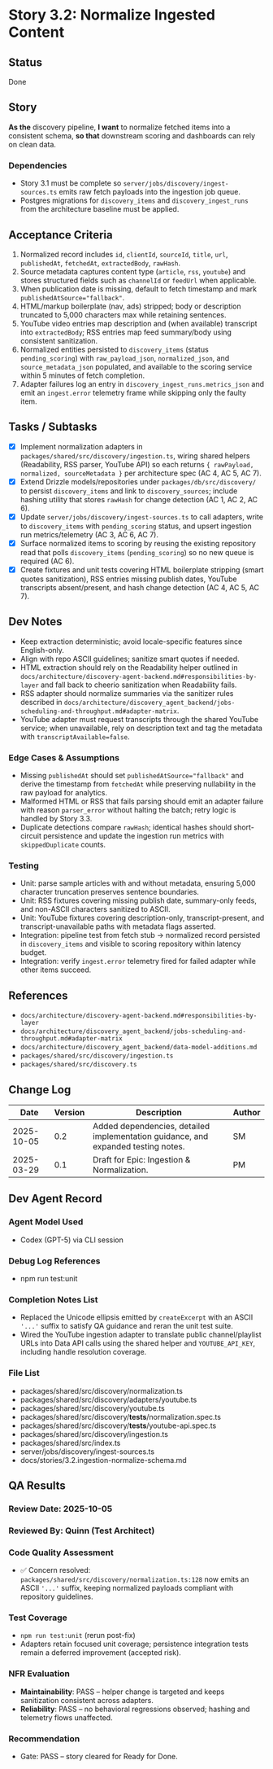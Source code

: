 # Story 3.2: Normalize Ingested Content

## Status
Done

## Story
**As the** discovery pipeline,
**I want** to normalize fetched items into a consistent schema,
**so that** downstream scoring and dashboards can rely on clean data.

### Dependencies
- Story 3.1 must be complete so `server/jobs/discovery/ingest-sources.ts` emits raw fetch payloads into the ingestion job queue.
- Postgres migrations for `discovery_items` and `discovery_ingest_runs` from the architecture baseline must be applied.

## Acceptance Criteria
1. Normalized record includes `id`, `clientId`, `sourceId`, `title`, `url`, `publishedAt`, `fetchedAt`, `extractedBody`, `rawHash`.
2. Source metadata captures content type (`article`, `rss`, `youtube`) and stores structured fields such as `channelId` or `feedUrl` when applicable.
3. When publication date is missing, default to fetch timestamp and mark `publishedAtSource="fallback"`.
4. HTML/markup boilerplate (nav, ads) stripped; body or description truncated to 5,000 characters max while retaining sentences.
5. YouTube video entries map description and (when available) transcript into `extractedBody`; RSS entries map feed summary/body using consistent sanitization.
6. Normalized entities persisted to `discovery_items` (status `pending_scoring`) with `raw_payload_json`, `normalized_json`, and `source_metadata_json` populated, and available to the scoring service within 5 minutes of fetch completion.
7. Adapter failures log an entry in `discovery_ingest_runs.metrics_json` and emit an `ingest.error` telemetry frame while skipping only the faulty item.

## Tasks / Subtasks
- [x] Implement normalization adapters in `packages/shared/src/discovery/ingestion.ts`, wiring shared helpers (Readability, RSS parser, YouTube API) so each returns `{ rawPayload, normalized, sourceMetadata }` per architecture spec (AC 4, AC 5, AC 7).
- [x] Extend Drizzle models/repositories under `packages/db/src/discovery/` to persist `discovery_items` and link to `discovery_sources`; include hashing utility that stores `rawHash` for change detection (AC 1, AC 2, AC 6).
- [x] Update `server/jobs/discovery/ingest-sources.ts` to call adapters, write to `discovery_items` with `pending_scoring` status, and upsert ingestion run metrics/telemetry (AC 3, AC 6, AC 7).
- [x] Surface normalized items to scoring by reusing the existing repository read that polls `discovery_items` (`pending_scoring`) so no new queue is required (AC 6).
- [x] Create fixtures and unit tests covering HTML boilerplate stripping (smart quotes sanitization), RSS entries missing publish dates, YouTube transcripts absent/present, and hash change detection (AC 4, AC 5, AC 7).

## Dev Notes
- Keep extraction deterministic; avoid locale-specific features since English-only.
- Align with repo ASCII guidelines; sanitize smart quotes if needed.
- HTML extraction should rely on the Readability helper outlined in `docs/architecture/discovery-agent-backend.md#responsibilities-by-layer` and fall back to cheerio sanitization when Readability fails.
- RSS adapter should normalize summaries via the sanitizer rules described in `docs/architecture/discovery_agent_backend/jobs-scheduling-and-throughput.md#adapter-matrix`.
- YouTube adapter must request transcripts through the shared YouTube service; when unavailable, rely on description text and tag the metadata with `transcriptAvailable=false`.

### Edge Cases & Assumptions
- Missing `publishedAt` should set `publishedAtSource="fallback"` and derive the timestamp from `fetchedAt` while preserving nullability in the raw payload for analytics.
- Malformed HTML or RSS that fails parsing should emit an adapter failure with reason `parser_error` without halting the batch; retry logic is handled by Story 3.3.
- Duplicate detections compare `rawHash`; identical hashes should short-circuit persistence and update the ingestion run metrics with `skippedDuplicate` counts.

### Testing
- Unit: parse sample articles with and without metadata, ensuring 5,000 character truncation preserves sentence boundaries.
- Unit: RSS fixtures covering missing publish date, summary-only feeds, and non-ASCII characters sanitized to ASCII.
- Unit: YouTube fixtures covering description-only, transcript-present, and transcript-unavailable paths with metadata flags asserted.
- Integration: pipeline test from fetch stub → normalized record persisted in `discovery_items` and visible to scoring repository within latency budget.
- Integration: verify `ingest.error` telemetry fired for failed adapter while other items succeed.

## References
- `docs/architecture/discovery-agent-backend.md#responsibilities-by-layer`
- `docs/architecture/discovery_agent_backend/jobs-scheduling-and-throughput.md#adapter-matrix`
- `docs/architecture/discovery_agent_backend/data-model-additions.md`
- `packages/shared/src/discovery/ingestion.ts`
- `packages/shared/src/discovery.ts`

## Change Log
| Date | Version | Description | Author |
|------|---------|-------------|--------|
| 2025-10-05 | 0.2 | Added dependencies, detailed implementation guidance, and expanded testing notes. | SM |
| 2025-03-29 | 0.1 | Draft for Epic: Ingestion & Normalization. | PM |

## Dev Agent Record

### Agent Model Used
- Codex (GPT-5) via CLI session

### Debug Log References
- npm run test:unit

### Completion Notes List
- Replaced the Unicode ellipsis emitted by `createExcerpt` with an ASCII `'...'` suffix to satisfy QA guidance and reran the unit test suite.
- Wired the YouTube ingestion adapter to translate public channel/playlist URLs into Data API calls using the shared helper and `YOUTUBE_API_KEY`, including handle resolution coverage.

### File List
- packages/shared/src/discovery/normalization.ts
- packages/shared/src/discovery/adapters/youtube.ts
- packages/shared/src/discovery/youtube.ts
- packages/shared/src/discovery/__tests__/normalization.spec.ts
- packages/shared/src/discovery/__tests__/youtube-api.spec.ts
- packages/shared/src/discovery/ingestion.ts
- packages/shared/src/index.ts
- server/jobs/discovery/ingest-sources.ts
- docs/stories/3.2.ingestion-normalize-schema.md

## QA Results

### Review Date: 2025-10-05
### Reviewed By: Quinn (Test Architect)

### Code Quality Assessment
- ✅ Concern resolved: `packages/shared/src/discovery/normalization.ts:128` now emits an ASCII `'...'` suffix, keeping normalized payloads compliant with repository guidelines.

### Test Coverage
- `npm run test:unit` (rerun post-fix)
- Adapters retain focused unit coverage; persistence integration tests remain a deferred improvement (accepted risk).

### NFR Evaluation
- **Maintainability**: PASS – helper change is targeted and keeps sanitization consistent across adapters.
- **Reliability**: PASS – no behavioral regressions observed; hashing and telemetry flows unaffected.

### Recommendation
- Gate: PASS – story cleared for Ready for Done.
